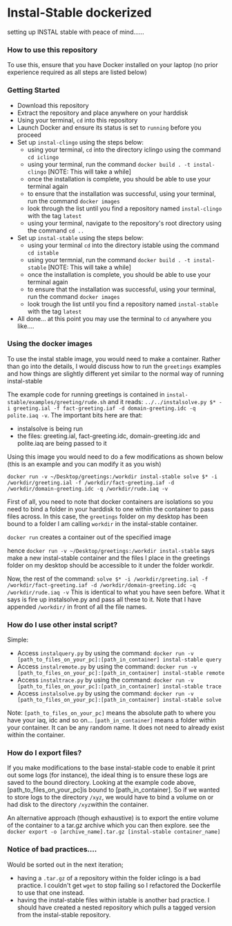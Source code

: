 # Instal-Stable dockerized
setting up INSTAL stable with peace of mind......


### How to use this repository
To use this, ensure that you have Docker installed on your laptop (no prior experience required as all steps are listed below)


### Getting Started

* Download this repository
* Extract the repository and place anywhere on your harddisk
* Using your terminal, `cd` into this repository
* Launch Docker and ensure its status is set to `running` before you proceed
* Set up `instal-clingo` using the steps below:
    * using your terminal, `cd` into the directory iclingo using the command `cd iclingo`
    * using your terminal, run the command `docker build . -t instal-clingo` [NOTE: This will take a while]
    * once the installation is complete, you should be able to use your terminal again
    * to ensure that the installation was successful, using your terminal, run the command `docker images`
    * look through the list until you find a repository named `instal-clingo` with the tag `latest`
    * using your terminal, navigate to the repository's root directory using the command `cd ..`
* Set up `instal-stable` using the steps below:
    * using your terminal `cd` into the directory istable using the command `cd istable`
    * using your termnial, run the command `docker build . -t instal-stable` [NOTE: This will take a while]
    * once the installation is complete, you should be able to use your terminal again
    * to ensure that the installation was successful, using your terminal, run the command `docker images` 
    * look trough the list until you find a repository named `instal-stable` with the tag `latest`
* All done... at this point you may use the terminal to `cd` anywhere you like....



### Using the docker images

To use the instal stable image, you would need to make a container. Rather than go into the details, I would discuss how to run the `greetings` examples and how things are slightly different yet similar to the normal way of running instal-stable


The example code for running greetings is contained in `instal-stable/examples/greeting/rude.sh` and it reads:
`../../instalsolve.py $* -i greeting.ial -f fact-greeting.iaf -d domain-greeting.idc -q polite.iaq -v`. The important bits here are that: 
* instalsolve is being run
* the files: greeting.ial, fact-greeting.idc, domain-greeting.idc and polite.iaq are being passed to it


Using this image you would need to do a few modifications as shown below (this is an example and you can modify it as you wish)

`docker run -v ~/Desktop/greetings:/workdir instal-stable solve $* -i /workdir/greeting.ial -f /workdir/fact-greeting.iaf -d /workdir/domain-greeting.idc -q /workdir/rude.iaq -v`

First of all, you need to note that docker containers are isolations so you need to bind a folder in your harddisk to one within the container to pass files across. In this case, the `greetings` folder on my desktop has been bound to a folder I am calling `workdir` in the instal-stable container.

`docker run` creates a container out of the specified image

hence `docker run -v ~/Desktop/greetings:/workdir instal-stable` says make a new instal-stable container and the files I place in the greetings folder on my desktop should be accessible to it under the folder workdir.
    
Now, the rest of the command: 
`solve $* -i /workdir/greeting.ial -f /workdir/fact-greeting.iaf -d /workdir/domain-greeting.idc -q /workdir/rude.iaq -v`
This is identical to what you have seen before. What it says is fire up instalsolve.py and pass all these to it. Note that I have appended `/workdir/` in front of all the file names. 



### How do I use other instal script?

Simple:

- Access `instalquery.py` by using the command: `docker run -v [path_to_files_on_your_pc]:[path_in_container] instal-stable query `
- Access `instalremote.py` by using the command: `docker run -v [path_to_files_on_your_pc]:[path_in_container] instal-stable remote `
- Access `instaltrace.py` by using the command: `docker run -v [path_to_files_on_your_pc]:[path_in_container] instal-stable trace `
- Access `instalsolve.py` by using the command: `docker run -v [path_to_files_on_your_pc]:[path_in_container] instal-stable solve `


Note: 
`[path_to_files_on_your_pc]` means the absolute path to where you have your iaq, idc and so on...
`[path_in_container]` means a folder within your container. It can be any random name. It does not need to already exist within the container.



### How do I export files?
If you make modifications to the base instal-stable code to enable it print out some logs (for instance), the ideal thing is to ensure these logs are saved to the bound directory. Looking at the example code above, [path_to_files_on_your_pc]is bound to [path_in_container]. So if we wanted to store logs to  the directory `/xyz`, we would have to bind a volume on or had disk to the directory `/xyz`within the container.

An alternative approach (though exhaustive) is to export the entire volume of the container to a tar.gz archive which you can then explore. see the `docker export -o [archive_name].tar.gz [instal-stable container_name]`





### Notice of bad practices....
Would be sorted out in the next iteration;

* having a `.tar.gz` of a repository within the folder iclingo is a bad practice. I couldn't get `wget` to stop failing so I refactored the Dockerfile to use that one instead.
* having the instal-stable files within istable is another bad practice. I should have created a nested repository which pulls a tagged version from the instal-stable repository. 




    
